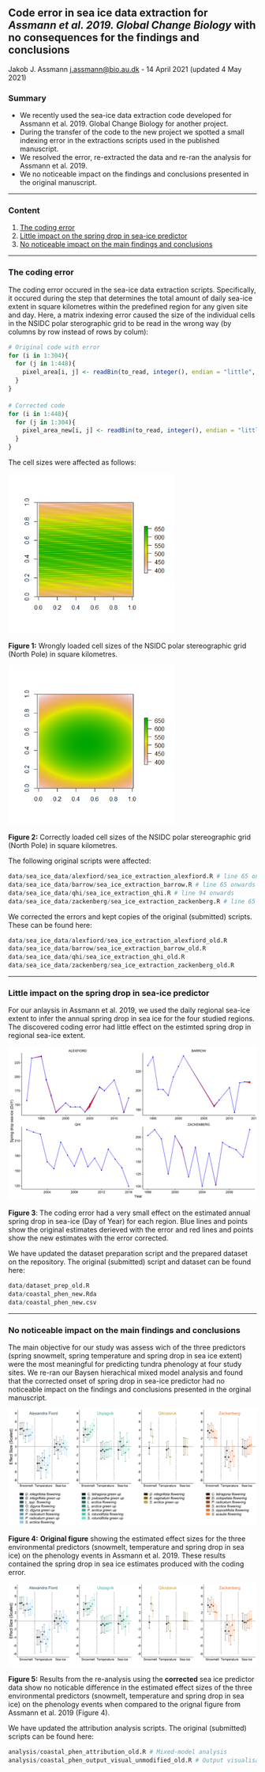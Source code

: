## Code error in sea ice data extraction for *Assmann et al. 2019. Global Change Biology* with no consequences for the findings and conclusions 

Jakob J. Assmann j.assmann@bio.au.dk - 14 April 2021 (updated 4 May 2021)

### Summary

- We recently used the sea-ice data extraction code developed for Assmann et al. 2019. Global Change Biology for another project. 
- During the transfer of the code to the new project we spotted a small indexing error in the extractions scripts used in the published manuscript. 
- We resolved the error, re-extracted the data and re-ran the analysis for Assmann et al. 2019. 
- We no noticeable impact on the findings and conclusions presented in the original manuscript. 

---

### Content

1. [The coding error](#the-coding-error)
2. [Little impact on the spring drop in sea-ice predictor](#Little-impact-on-the-spring-drop-in-sea\-ice-predictor)
3. [No noticeable impact on the main findings and conclusions](#No-noticeable-impact-on-the-main-findings-and-conclusions)

---

### The coding error

The coding error occured in the sea-ice data extraction scripts. Specifically, it occured during the step that determines the total amount of daily sea-ice extent in square kilometres within the predefined region for any given site and day. Here, a matrix indexing error caused the size of the individual cells in the NSIDC polar sterographic grid to be read in the wrong way (by columns by row instead of rows by colum):

``` r 
# Original code with error  
for (i in 1:304){
  for (j in 1:448){
    pixel_area[i, j] <- readBin(to_read, integer(), endian = "little", size = 4) / 1000 
  }
}

# Corrected code
for (i in 1:448){
  for (j in 1:304){
    pixel_area_new[i, j] <- readBin(to_read, integer(), endian = "little", size = 4) / 1000 
  }
}
```

The cell sizes were affected as follows:

<img src="data/2020_02_01_quality_control/qc_2021/polar_grid_cell_area_wrong.png" style="zoom:75%;" />

__Figure 1:__ Wrongly loaded cell sizes of the NSIDC polar stereographic grid (North Pole) in square kilometres.



<img src="data/2020_02_01_quality_control/qc_2021/polar_grid_cell_area_correct.png" style="zoom:75%;" />

 __Figure 2:__ Correctly loaded cell sizes of the NSIDC polar stereographic grid  (North Pole) in square kilometres.



The following original scripts were affected:

``` R
data/sea_ice_data/alexfiord/sea_ice_extraction_alexfiord.R # line 65 onwards
data/sea_ice_data/barrow/sea_ice_extraction_barrow.R # line 65 onwards 
data/sea_ice_data/qhi/sea_ice_extraction_qhi.R # line 94 onwards
data/sea_ice_data/zackenberg/sea_ice_extraction_zackenberg.R # line 65 onwards
```

We corrected the errors and kept copies of the original (submitted) scripts. These can be found here:

``` R
data/sea_ice_data/alexfiord/sea_ice_extraction_alexfiord_old.R 
data/sea_ice_data/barrow/sea_ice_extraction_barrow_old.R  
data/sea_ice_data/qhi/sea_ice_extraction_qhi_old.R 
data/sea_ice_data/zackenberg/sea_ice_extraction_zackenberg_old.R
```

---

 ### Little impact on the spring drop in sea-ice predictor

For our anlaysis in Assmann et al. 2019, we used the daily regional sea-ice extent to infer the annual spring drop in sea ice for the four studied regions. The discovered coding error had little effect on the estimted spring drop in regional sea-ice extent.



![](data/2020_02_01_quality_control/qc_2021/diff_sea_ice_drop.png)

__Figure 3__: The coding error had a very small effect on the estimated annual spring drop in sea-ice (Day of Year) for each region. Blue lines and points show the original estimates derieved with the error and red lines and points show the new estimates with the error corrected. 

We have updated the dataset preparation script and the prepared dataset on the repository. The original (submitted) script and dataset can be found here:

``` R
data/dataset_prep_old.R
data/coastal_phen_new.Rda
data/coastal_phen_new.csv
```

---

### No noticeable impact on the main findings and conclusions

The main objective for our study was assess wich of the three predictors (spring snowmelt, spring temperature and spring drop in sea ice extent) were the most meaningful for predicting tundra phenology at four study sites. We re-ran our Baysen hierachical mixed model analysis and found that the corrected onset of spring drop in sea-ice predictor had no noticeable impact on the findings and conclusions presented in the orginal manuscript.



![](analysis/unmodified/coastal_spp_effect_size_plot_centre_legend.png)

__Figure 4:__ **Original figure** showing the estimated effect sizes for the three environmental predictors (snowmelt, temperature and spring drop in sea ice) on the phenology events in Assmann et al. 2019. These results contained the spring drop in sea ice estimates produced with the coding error. 



![](analysis/2021_02_01_new_analysis/coastal_spp_effect_size_plot.png)

__Figure 5:__ Results from the re-analysis using the **corrected** sea ice predictor data show no noticable difference in the estimated effect sizes of the three environmental predictors (snowmelt, temperature and spring drop in sea ice) on the phenology events when compared to the orignal figure from Assmann et al. 2019 (Figure 4).

We have updated the attribution analysis scripts. The original (submitted) scripts can be found here:

``` R
analysis/coastal_phen_attribution_old.R # Mixed-model analysis 
analysis/coastal_phen_output_visual_unmodified_old.R # Output visualisation
```

 